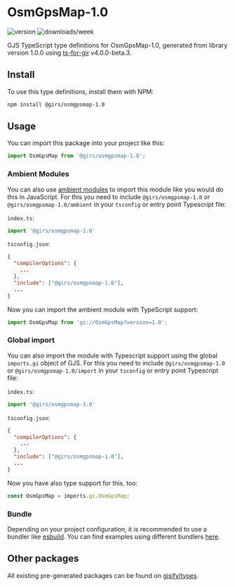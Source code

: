 
# OsmGpsMap-1.0

![version](https://img.shields.io/npm/v/@girs/osmgpsmap-1.0)
![downloads/week](https://img.shields.io/npm/dw/@girs/osmgpsmap-1.0)


GJS TypeScript type definitions for OsmGpsMap-1.0, generated from library version 1.0.0 using [ts-for-gir](https://github.com/gjsify/ts-for-gir) v4.0.0-beta.3.


## Install

To use this type definitions, install them with NPM:
```bash
npm install @girs/osmgpsmap-1.0
```

## Usage

You can import this package into your project like this:
```ts
import OsmGpsMap from '@girs/osmgpsmap-1.0';
```

### Ambient Modules

You can also use [ambient modules](https://github.com/gjsify/ts-for-gir/tree/main/packages/cli#ambient-modules) to import this module like you would do this in JavaScript.
For this you need to include `@girs/osmgpsmap-1.0` or `@girs/osmgpsmap-1.0/ambient` in your `tsconfig` or entry point Typescript file:

`index.ts`:
```ts
import '@girs/osmgpsmap-1.0'
```

`tsconfig.json`:
```json
{
  "compilerOptions": {
    ...
  },
  "include": ["@girs/osmgpsmap-1.0"],
  ...
}
```

Now you can import the ambient module with TypeScript support: 

```ts
import OsmGpsMap from 'gi://OsmGpsMap?version=1.0';
```

### Global import

You can also import the module with Typescript support using the global `imports.gi` object of GJS.
For this you need to include `@girs/osmgpsmap-1.0` or `@girs/osmgpsmap-1.0/import` in your `tsconfig` or entry point Typescript file:

`index.ts`:
```ts
import '@girs/osmgpsmap-1.0'
```

`tsconfig.json`:
```json
{
  "compilerOptions": {
    ...
  },
  "include": ["@girs/osmgpsmap-1.0"],
  ...
}
```

Now you have also type support for this, too:

```ts
const OsmGpsMap = imports.gi.OsmGpsMap;
```

### Bundle

Depending on your project configuration, it is recommended to use a bundler like [esbuild](https://esbuild.github.io/). You can find examples using different bundlers [here](https://github.com/gjsify/ts-for-gir/tree/main/examples).

## Other packages

All existing pre-generated packages can be found on [gjsify/types](https://github.com/gjsify/types).

